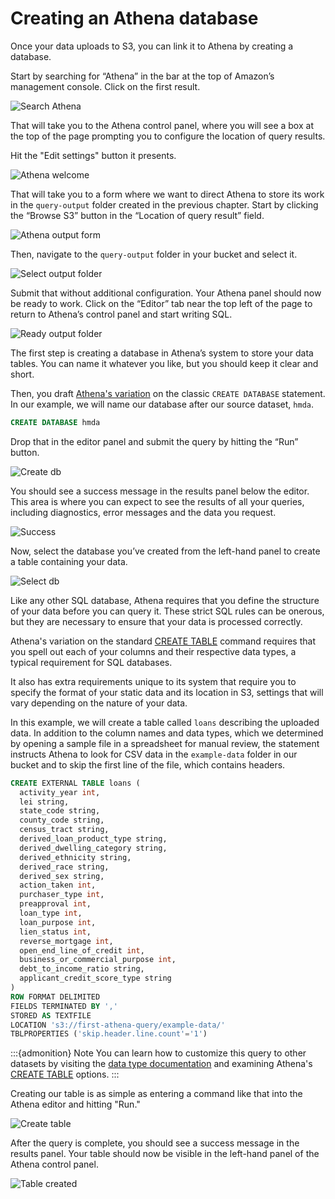 # Creating an Athena database

Once your data uploads to S3, you can link it to Athena by creating a database.

Start by searching for “Athena” in the bar at the top of Amazon’s management console. Click on the first result.

![Search Athena](_static/search-athena.png)

That will take you to the Athena control panel, where you will see a box at the top of the page prompting you to configure the location of query results.

Hit the "Edit settings" button it presents.

![Athena welcome](_static/athena-welcome.png)

That will take you to a form where we want to direct Athena to store its work in the `query-output` folder created in the previous chapter. Start by clicking the “Browse S3” button in the “Location of query result” field.

![Athena output form](_static/athena-output-form.png)

Then, navigate to the `query-output` folder in your bucket and select it.

![Select output folder](_static/select-output-folder.png)

Submit that without additional configuration. Your Athena panel should now be ready to work. Click on the “Editor” tab near the top left of the page to return to Athena’s control panel and start writing SQL.

![Ready output folder](_static/output-folder-is-ready.png)

The first step is creating a database in Athena’s system to store your data tables. You can name it whatever you like, but you should keep it clear and short.

Then, you draft [Athena's variation](https://docs.aws.amazon.com/athena/latest/ug/create-database.html) on the classic `CREATE DATABASE` statement. In our example, we will name our database after our source dataset, `hmda`.

```sql
CREATE DATABASE hmda
```

Drop that in the editor panel and submit the query by hitting the “Run” button.

![Create db](_static/create-db.png)

You should see a success message in the results panel below the editor. This area is where you can expect to see the results of all your queries, including diagnostics, error messages and the data you request.

![Success](_static/create-success.png)

Now, select the database you’ve created from the left-hand panel to create a table containing your data.

![Select db](_static/select-db.png)

Like any other SQL database, Athena requires that you define the structure of your data before you can query it. These strict SQL rules can be onerous, but they are necessary to ensure that your data is processed correctly.

Athena's variation on the standard [CREATE TABLE](https://docs.aws.amazon.com/athena/latest/ug/create-table.html) command requires that you spell out each of your columns and their respective data types, a typical requirement for SQL databases.

It also has extra requirements unique to its system that require you to specify the format of your static data and its location in S3, settings that will vary depending on the nature of your data.

In this example, we will create a table called `loans` describing the uploaded data. In addition to the column names and data types, which we determined by opening a sample file in a spreadsheet for manual review, the statement instructs Athena to look for CSV data in the `example-data` folder in our bucket and to skip the first line of the file, which contains headers.

```sql
CREATE EXTERNAL TABLE loans (
  activity_year int,
  lei string,
  state_code string,
  county_code string,
  census_tract string,
  derived_loan_product_type string,
  derived_dwelling_category string,
  derived_ethnicity string,
  derived_race string,
  derived_sex string,
  action_taken int,
  purchaser_type int,
  preapproval int,
  loan_type int,
  loan_purpose int,
  lien_status int,
  reverse_mortgage int,
  open_end_line_of_credit int,
  business_or_commercial_purpose int,
  debt_to_income_ratio string,
  applicant_credit_score_type string
)
ROW FORMAT DELIMITED
FIELDS TERMINATED BY ','
STORED AS TEXTFILE
LOCATION 's3://first-athena-query/example-data/'
TBLPROPERTIES ('skip.header.line.count'='1')
```

:::{admonition} Note
You can learn how to customize this query to other datasets by visiting the [data type documentation](https://docs.aws.amazon.com/athena/latest/ug/data-types.html) and examining Athena's [CREATE TABLE](https://docs.aws.amazon.com/athena/latest/ug/create-table.html) options.
:::

Creating our table is as simple as entering a command like that into the Athena editor and hitting "Run."

![Create table](_static/create-table.png)

After the query is complete, you should see a success message in the results panel. Your table should now be visible in the left-hand panel of the Athena control panel.

![Table created](_static/create-table-success.png)